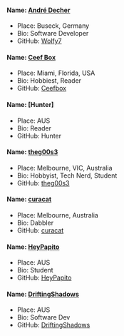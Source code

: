 #### Name: [André Decher](https://github.com/Wolfy7)
- Place: Buseck, Germany
- Bio: Software Developer
- GitHub: [Wolfy7](https://github.com/Wolfy7)

#### Name: [Ceef Box](https://github.com/ceefbox)
- Place: Miami, Florida, USA
- Bio: Hobbiest, Reader
- GitHub: [Ceefbox](https://github.com/ceefbob)


#### Name: [Hunter]
- Place: AUS
- Bio: Reader
- GitHub: Hunter

#### Name: [theg00s3](https://github.com/theg00se)
- Place: Melbourne, VIC, Australia
- Bio: Hobbyist, Tech Nerd, Student
- GitHub: [theg00s3](https://github.com/theg00se)

#### Name: [curacat](https://github.com/curacat)
- Place: Melbourne, Australia
- Bio: Dabbler
- GitHub: [curacat](https://github.com/curacat)

#### Name: [HeyPapito](https://github.com/HeyPapito)
- Place: AUS
- Bio: Student
- GitHub: [HeyPapito](https://github.com/HeyPapito)

#### Name: [DriftingShadows](https://github.com/DriftingShadows)
- Place: AUS
- Bio: Software Dev
- GitHub: [DriftingShadows](https://github.com/DriftingShadows)
